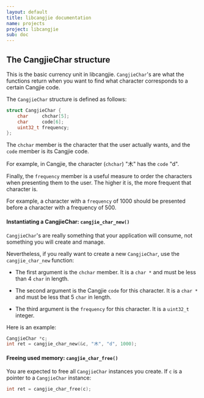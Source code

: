 ```yaml
---
layout: default
title: libcangjie documentation
name: projects
project: libcangjie
sub: doc
---
```


## The CangjieChar structure

This is the basic currency unit in libcangjie. `CangjieChar`'s are what the
functions return when you want to find what character corresponds to a certain
Cangjie code.

The `CangjieChar` structure is defined as follows:

```c
struct CangjieChar {
    char     chchar[5];
    char     code[6];
    uint32_t frequency;
};
```

The `chchar` member is the character that the user actually wants, and the
`code` member is its Cangjie code.

For example, in Cangjie, the character (`chchar`) "木" has the `code` "d".

Finally, the `frequency` member is a useful measure to order the characters
when presenting them to the user. The higher it is, the more frequent that
character is.

For example, a character with a `frequency` of 1000 should be presented before
a character with a frequency of 500.

#### Instantiating a CangjieChar: `cangjie_char_new()`

`CangjieChar`'s are really something that your application will consume, not
something you will create and manage.

Nevertheless, if you really want to create a new `CangjieChar`, use the
`cangjie_char_new` function:

* The first argument is the `chchar` member. It is a `char *` and must be
  less than 4 `char` in length.

* The second argument is the Cangjie `code` for this character. It is a
  `char *` and must be less that 5 `char` in length.

* The third argument is the `frequency` for this character. It is a `uint32_t`
  integer.

Here is an example:

```c
CangjieChar *c;
int ret = cangjie_char_new(&c, "木", "d", 1000);
```

#### Freeing used memory: `cangjie_char_free()`

You are expected to free all `CangjieChar` instances you create. If `c` is a
pointer to a `CangjieChar` instance:

```c
int ret = cangjie_char_free(c);
```
